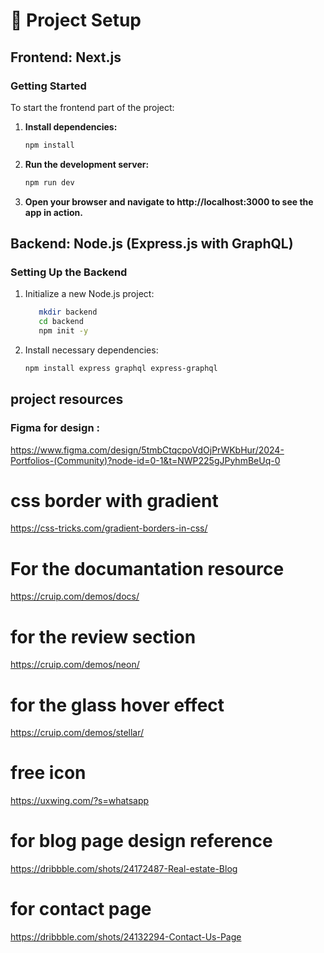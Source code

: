 # 🚀 Project Setup

## Frontend: Next.js

### Getting Started

To start the frontend part of the project:

1. **Install dependencies:**
   ```bash
   npm install

2. **Run the development server:**
    ```bash
    npm run dev

3. **Open your browser and navigate to http://localhost:3000 to see the app in action.**


## Backend: Node.js (Express.js with GraphQL)

### Setting Up the Backend

1. Initialize a new Node.js project:
    ```bash
       mkdir backend
       cd backend
       npm init -y

2. Install necessary dependencies:
    ```bash
    npm install express graphql express-graphql

## project resources
### Figma for design :
 https://www.figma.com/design/5tmbCtqcpoVdOjPrWKbHur/2024-Portfolios-(Community)?node-id=0-1&t=NWP225gJPyhmBeUq-0

# css border with gradient

https://css-tricks.com/gradient-borders-in-css/



# For the documantation resource
https://cruip.com/demos/docs/

# for the review section
https://cruip.com/demos/neon/

# for the glass hover effect
https://cruip.com/demos/stellar/

# free icon
https://uxwing.com/?s=whatsapp

# for blog page design reference
https://dribbble.com/shots/24172487-Real-estate-Blog

# for contact page 
https://dribbble.com/shots/24132294-Contact-Us-Page